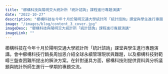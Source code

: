 ```yaml
---
title: "櫛構科技與陽明交大統計所「統計諮詢」課程進行專題演講"
date: "2022-10-27"
description: "櫛構科技在今年十月於陽明交通大學統計所「統計諮詢」課堂與學生進行專題演講。會中櫛構科技行銷長周加恩介紹全球永續管理現狀與難題，以及櫛構科技對範疇三盤查困難所提出的解決方案。在針對運具方面，櫛構科技則提供資料與分析議題與統計所師生進行一學期的專題交流。"
image: "/images/blog/content_3_cover.jpg"
imageDesc: "櫛構科技與陽明交大統計所「統計諮詢」課程進行專題演講"
imageLink: ""
---
```


<p>
    櫛構科技在今年十月於陽明交通大學統計所「統計諮詢」課堂與學生進行專題演講。會中櫛構科技行銷長周加恩介紹全球永續管理現狀與難題，以及櫛構科技對範疇三盤查困難所提出的解決方案。在針對運具方面，櫛構科技則提供資料與分析議題與統計所師生進行一學期的專題交流。
</p>

